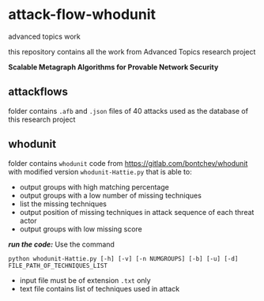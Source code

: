 # attack-flow-whodunit
advanced topics work 

this repository contains all the work from Advanced Topics research project

**Scalable Metagraph Algorithms for Provable Network Security**

## attackflows
folder contains `.afb` and `.json` files of 40 attacks used as the database of this research project

## whodunit
folder contains `whodunit` code from https://gitlab.com/bontchev/whodunit with modified version `whodunit-Hattie.py` that is able to:
* output groups with high matching percentage
* output groups with a low number of missing techniques
* list the missing techniques
* output position of missing techniques in attack sequence of each threat actor
* output groups with low missing score

***run the code:***
Use the command 

```
python whodunit-Hattie.py [-h] [-v] [-n NUMGROUPS] [-b] [-u] [-d] FILE_PATH_OF_TECHNIQUES_LIST
```

* input file must be of extension `.txt` only
* text file contains list of techniques used in attack
